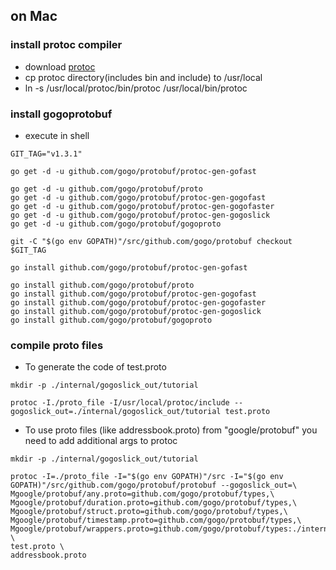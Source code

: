 ## on Mac

### install protoc compiler

- download [protoc](https://github.com/protocolbuffers/protobuf/releases)
- cp protoc directory(includes bin and include) to /usr/local
- ln -s /usr/local/protoc/bin/protoc /usr/local/bin/protoc

### install gogoprotobuf

- execute in shell
```
GIT_TAG="v1.3.1"

go get -d -u github.com/gogo/protobuf/protoc-gen-gofast

go get -d -u github.com/gogo/protobuf/proto
go get -d -u github.com/gogo/protobuf/protoc-gen-gogofast
go get -d -u github.com/gogo/protobuf/protoc-gen-gogofaster
go get -d -u github.com/gogo/protobuf/protoc-gen-gogoslick
go get -d -u github.com/gogo/protobuf/gogoproto

git -C "$(go env GOPATH)"/src/github.com/gogo/protobuf checkout $GIT_TAG

go install github.com/gogo/protobuf/protoc-gen-gofast

go install github.com/gogo/protobuf/proto
go install github.com/gogo/protobuf/protoc-gen-gogofast
go install github.com/gogo/protobuf/protoc-gen-gogofaster
go install github.com/gogo/protobuf/protoc-gen-gogoslick
go install github.com/gogo/protobuf/gogoproto
```

### compile proto files

- To generate the code of test.proto

```
mkdir -p ./internal/gogoslick_out/tutorial

protoc -I./proto_file -I/usr/local/protoc/include --gogoslick_out=./internal/gogoslick_out/tutorial test.proto
```

- To use proto files (like addressbook.proto) from "google/protobuf" you need to add additional args to protoc

```
mkdir -p ./internal/gogoslick_out/tutorial

protoc -I=./proto_file -I="$(go env GOPATH)"/src -I="$(go env GOPATH)"/src/github.com/gogo/protobuf/protobuf --gogoslick_out=\
Mgoogle/protobuf/any.proto=github.com/gogo/protobuf/types,\
Mgoogle/protobuf/duration.proto=github.com/gogo/protobuf/types,\
Mgoogle/protobuf/struct.proto=github.com/gogo/protobuf/types,\
Mgoogle/protobuf/timestamp.proto=github.com/gogo/protobuf/types,\
Mgoogle/protobuf/wrappers.proto=github.com/gogo/protobuf/types:./internal/gogoslick_out/tutorial \
test.proto \
addressbook.proto
```
